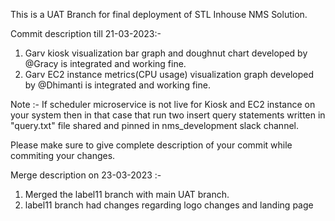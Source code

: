 This is a UAT Branch for final deployment of STL Inhouse NMS Solution.


Commit description till 21-03-2023:-

1. Garv kiosk visualization bar graph and doughnut chart developed by @Gracy is integrated and working fine.
2. Garv EC2 instance metrics(CPU usage) visualization graph developed by @Dhimanti is integrated and working fine.


Note :- If scheduler microservice is not live for Kiosk and EC2 instance on your system then in that case that run two insert query statements written in "query.txt" file shared and pinned in nms_development slack channel.

Please make sure to give complete description of your commit while commiting your changes.  


Merge description  on 23-03-2023 :-
1. Merged the label11 branch with main UAT branch.
2. label11 branch had changes regarding logo changes and landing page 

